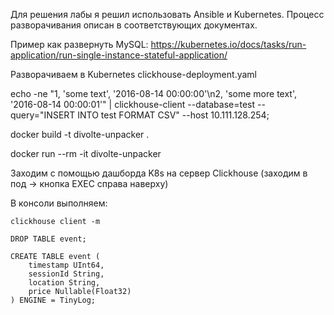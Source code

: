 Для решения лабы я решил использовать Ansible и Kubernetes. Процесс разворачивания описан в соответствующих документах.

Пример как развернуть MySQL: https://kubernetes.io/docs/tasks/run-application/run-single-instance-stateful-application/

Разворачиваем в Kubernetes clickhouse-deployment.yaml


echo -ne "1, 'some text', '2016-08-14 00:00:00'\n2, 'some more text', '2016-08-14 00:00:01'" | clickhouse-client --database=test --query="INSERT INTO test FORMAT CSV" --host 10.111.128.254;


docker build -t divolte-unpacker .

docker run --rm -it divolte-unpacker



Заходим с помощью дашборда K8s на сервер Clickhouse (заходим в под -> кнопка EXEC справа наверху)

В консоли выполняем:
```
clickhouse client -m

DROP TABLE event;

CREATE TABLE event (
    timestamp UInt64,
    sessionId String,
    location String,
	price Nullable(Float32)
) ENGINE = TinyLog;
```